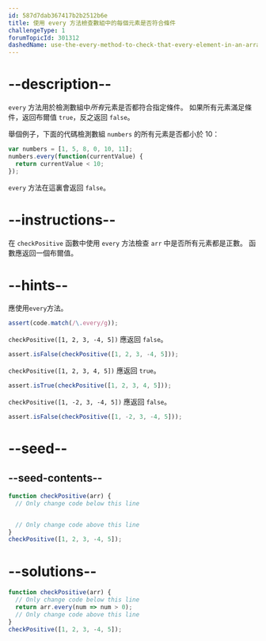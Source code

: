 ```yaml
---
id: 587d7dab367417b2b2512b6e
title: 使用 every 方法檢查數組中的每個元素是否符合條件
challengeType: 1
forumTopicId: 301312
dashedName: use-the-every-method-to-check-that-every-element-in-an-array-meets-a-criteria
---
```


# --description--

`every` 方法用於檢測數組中*所有*元素是否都符合指定條件。 如果所有元素滿足條件，返回布爾值 `true`，反之返回 `false`。

舉個例子，下面的代碼檢測數組 `numbers` 的所有元素是否都小於 10：

```js
var numbers = [1, 5, 8, 0, 10, 11];
numbers.every(function(currentValue) {
  return currentValue < 10;
});
```

`every` 方法在這裏會返回 `false`。

# --instructions--

在 `checkPositive` 函數中使用 `every` 方法檢查 `arr` 中是否所有元素都是正數。 函數應返回一個布爾值。

# --hints--

應使用`every`方法。

```js
assert(code.match(/\.every/g));
```

`checkPositive([1, 2, 3, -4, 5])` 應返回 `false`。

```js
assert.isFalse(checkPositive([1, 2, 3, -4, 5]));
```

`checkPositive([1, 2, 3, 4, 5])` 應返回 `true`。

```js
assert.isTrue(checkPositive([1, 2, 3, 4, 5]));
```

`checkPositive([1, -2, 3, -4, 5])` 應返回 `false`。

```js
assert.isFalse(checkPositive([1, -2, 3, -4, 5]));
```

# --seed--

## --seed-contents--

```js
function checkPositive(arr) {
  // Only change code below this line


  // Only change code above this line
}
checkPositive([1, 2, 3, -4, 5]);
```

# --solutions--

```js
function checkPositive(arr) {
  // Only change code below this line
  return arr.every(num => num > 0);
  // Only change code above this line
}
checkPositive([1, 2, 3, -4, 5]);
```
